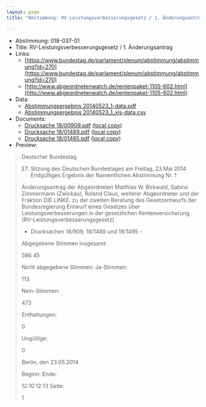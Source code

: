 ```yaml
---
layout: page
title: "Abstimmung: RV-Leistungsverbesserungsgesetz / 1. Änderungsantrag"

---
```


* Abstimmung: 018-037-01
* Title: RV-Leistungsverbesserungsgesetz / 1. Änderungsantrag
* Links: 
    * [https://www.bundestag.de/parlament/plenum/abstimmung/abstimmung?id=270](https://www.bundestag.de/parlament/plenum/abstimmung/abstimmung?id=270)
    * [http://www.abgeordnetenwatch.de/rentenpaket-1105-602.html](http://www.abgeordnetenwatch.de/rentenpaket-1105-602.html)
* Data: 
    * [Abstimmungsergebnis 20140523_1-data.pdf](/res/abstimmungsliste/20140523_1-data.pdf)
    * [Abstimmungsergebnis 20140523_1_xls-data.csv](/res/abstimmungsliste/analyses/20140523_1_xls-data.csv)
* Documents: 
    * [Drucksache 18/00909.pdf](http://dip21.bundestag.de/dip21/btd/18/009/1800909.pdf) ([local copy](/res/abstimmungsdaten/018-037-01/1800909.pdf))
    * [Drucksache 18/01489.pdf](http://dip21.bundestag.de/dip21/btd/18/014/1801489.pdf) ([local copy](/res/abstimmungsdaten/018-037-01/1801489.pdf))
    * [Drucksache 18/01495.pdf](http://dip21.bundestag.de/dip21/btd/18/014/1801495.pdf) ([local copy](/res/abstimmungsdaten/018-037-01/1801495.pdf))
* Preview: 
> Deutscher Bundestag
> 
> 37. Sitzung des Deutschen Bundestages
> am Freitag, 23.Mai 2014
> Endgültiges Ergebnis der Namentlichen Abstimmung Nr. 1
> 
> Änderungsantrag der Abgeordneten Matthias W. Birkwald, Sabine Zimmermann (Zwickau),
> Roland Claus, weiterer Abgeordneter und der Fraktion DIE LINKE.
> zu der zweiten Beratung des Gesetzentwurfs der Bundesregierung
> Entwurf eines Gesetzes über Leistungsverbesserungen in der gesetzlichen
> Rentenversicherung (RV-Leistungsverbesserungsgesetz)
> - Drucksachen 18/909, 18/1489 und 18/1495 -
> 
> Abgegebene Stimmen insgesamt:
> 
> 586
> 45
> 
> Nicht abgegebene Stimmen:
> Ja-Stimmen:
> 
> 113
> 
> Nein-Stimmen:
> 
> 473
> 
> Enthaltungen:
> 
> 0
> 
> Ungültige:
> 
> 0
> 
> Berlin, den 23.05.2014
> 
> Beginn:
> Ende:
> 
> 12:10
> 12:13
> Seite:
> 
> 1
> 
> 
